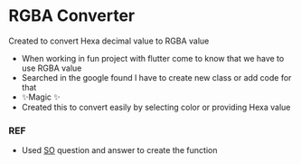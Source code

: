 # RGBA Converter

Created to convert Hexa decimal value to RGBA value

- When working in fun project with flutter come to know that we have to use RGBA value
- Searched in the google found I have to create new class or add code for that
- ✨Magic ✨
- Created this to convert easily by selecting color or providing Hexa value

### REF
- Used [SO](https://stackoverflow.com/questions/50081213/how-do-i-use-hexadecimal-color-strings-in-flutter) question and answer to create the function